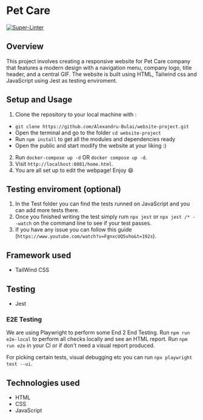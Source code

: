 # Pet Care

[![Super-Linter](https://github.com/<OWNER>/<REPOSITORY>/actions/workflows/<WORKFLOW_FILE_NAME>/badge.svg)](https://github.com/marketplace/actions/super-linter)

## Overview

This project involves creating a responsive website for Pet Care company that features a modern design with a navigation menu, company logo, title header, and a central GIF. The website is built using HTML, Tailwind css and JavaScript using Jest as testing enviroment.

## Setup and Usage

1. Clone the repository to your local machine with :
  - `git clone https://github.com/Alexandru-Bulai/website-project.git`
  - Open the terminal and go to the folder `cd website-project`
  - Run `npm install` to get all the modules and dependencies ready
  - Open the public and start modify the website at your liking :)
2. Run `docker-compose up -d` OR `docker compose up -d`.
3. Visit `http://localhost:8081/home.html`.
4. You are all set up to edit the webpage! Enjoy 😄

## Testing enviroment (optional)
1) In the Test folder you can find the tests runned on JavaScript and you can add more tests there.
2) Once you finished writing the test simply rum `npx jest` or `npx jest /* --watch` on the command line to see if your test passes.
3) If you have any issue you can follow this guide (`https://www.youtube.com/watch?v=FgnxcUQ5vho&t=192s`).

## Framework used

- TailWind CSS

## Testing

- Jest

### E2E Testing

We are using Playwright to perform some End 2 End Testing.
Run `npm run e2e-local` to perform all checks locally and see an HTML report.
Run `npm run e2e` in your CI or if don't need a visual report produced.

For picking certain tests, visual debugging etc you can run `npx playwright test --ui`.

## Technologies used

- HTML
- CSS
- JavaScript
